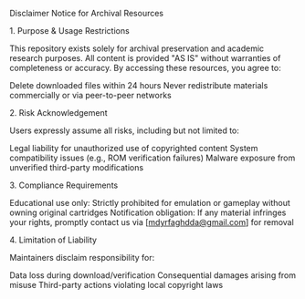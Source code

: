 ‌Disclaimer Notice for Archival Resources‌


‌1. Purpose & Usage Restrictions‌


This repository exists ‌solely for archival preservation and academic research purposes‌. All content is provided "AS IS" without warranties of completeness or accuracy‌. By accessing these resources, you agree to:


‌Delete downloaded files within 24 hours‌
‌Never redistribute‌ materials commercially or via peer-to-peer networks‌


‌2. Risk Acknowledgement‌


Users expressly assume all risks, including but not limited to:


‌Legal liability‌ for unauthorized use of copyrighted content‌
‌System compatibility issues‌ (e.g., ROM verification failures)‌
‌Malware exposure‌ from unverified third-party modifications‌


‌3. Compliance Requirements‌


‌Educational use only‌: Strictly prohibited for emulation or gameplay without owning original cartridges‌
‌Notification obligation‌: If any material infringes your rights, promptly contact us via ‌[mdyrfaghdda@gmail.com]‌ for removal‌


‌4. Limitation of Liability‌


Maintainers disclaim responsibility for:


‌Data loss‌ during download/verification‌
‌Consequential damages‌ arising from misuse‌
‌Third-party actions‌ violating local copyright laws‌

